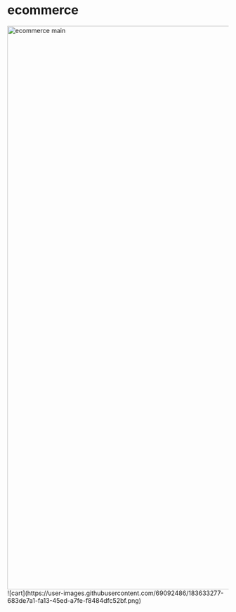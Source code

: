 # ecommerce
<img width="1280" alt="ecommerce main" src="https://user-images.githubusercontent.com/69092486/183632805-aea7ac37-a010-4968-9047-0788fb13b1e7.png">
![cart](https://user-images.githubusercontent.com/69092486/183633277-683de7a1-fa13-45ed-a7fe-f8484dfc52bf.png)
